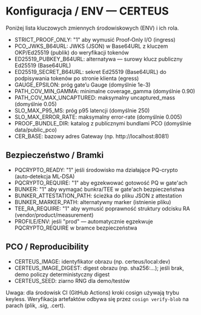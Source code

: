 # Konfiguracja / ENV — CERTEUS

Poniżej lista kluczowych zmiennych środowiskowych (ENV) i ich rola.

- STRICT_PROOF_ONLY: "1" aby wymusić Proof‑Only I/O (ingress)
- PCO_JWKS_B64URL: JWKS (JSON) w Base64URL z kluczem OKP/Ed25519 (publik) do weryfikacji tokenów
- ED25519_PUBKEY_B64URL: alternatywa — surowy klucz publiczny Ed25519 (Base64URL)
- ED25519_SECRET_B64URL: sekret Ed25519 (Base64URL) do podpisywania tokenów po stronie klienta (egress)
- GAUGE_EPSILON: próg gate’u Gauge (domyślnie 1e-3)
- PATH_COV_MIN_GAMMA: minimalne coverage_gamma (domyślnie 0.90)
- PATH_COV_MAX_UNCAPTURED: maksymalny uncaptured_mass (domyślnie 0.05)
- SLO_MAX_P95_MS: próg p95 latencji (domyślnie 250)
- SLO_MAX_ERROR_RATE: maksymalny error-rate (domyślnie 0.005)
- PROOF_BUNDLE_DIR: katalog z publicznymi bundlami PCO (domyślnie data/public_pco)
- CER_BASE: bazowy adres Gateway (np. http://localhost:8081)

## Bezpieczeństwo / Bramki

- PQCRYPTO_READY: "1" jeśli środowisko ma działające PQ-crypto (auto‑detekcja ML‑DSA)
- PQCRYPTO_REQUIRE: "1" aby egzekwować gotowość PQ w gate'ach
- BUNKER: "1" aby wymagać bunkra/TEE w gate'ach bezpieczeństwa
- BUNKER_ATTESTATION_PATH: ścieżka do pliku JSON z attestation
- BUNKER_MARKER_PATH: alternatywny marker (istnienie pliku)
- TEE_RA_REQUIRE: "1" aby wymusić poprawność struktury odcisku RA (vendor/product/measurement)
- PROFILE/ENV: jeśli "prod" — automatycznie egzekwuje PQCRYPTO_REQUIRE w bramce bezpieczeństwa

## PCO / Reproducibility

- CERTEUS_IMAGE: identyfikator obrazu (np. certeus/local:dev)
- CERTEUS_IMAGE_DIGEST: digest obrazu (np. sha256:...); jeśli brak, demo policzy deterministyczny digest
- CERTEUS_SEED: ziarno RNG dla demo/testów

Uwaga: dla środowisk CI (GitHub Actions) kroki cosign używają trybu keyless. Weryfikacja artefaktów odbywa się przez `cosign verify-blob` na parach (plik, .sig, .cert).
